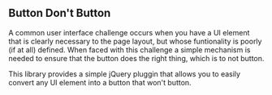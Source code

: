 ## Button Don't Button

A common user interface challenge occurs when you have a UI element
that is clearly necessary to the page layout, but whose funtionality
is poorly (if at all) defined. When faced with this challenge a simple
mechanism is needed to ensure that the button does the right thing,
which is to not button.

This library provides a simple jQuery pluggin that allows you to
easily convert any UI element into a button that won't button.
